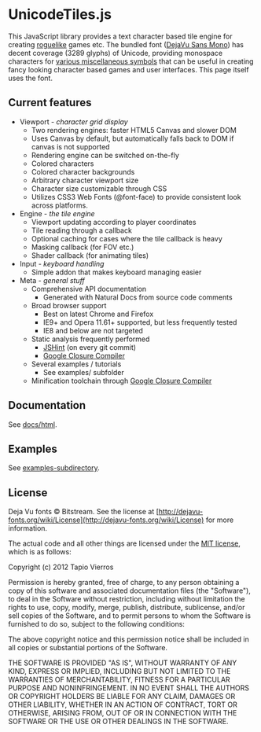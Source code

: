 UnicodeTiles.js
===============

This JavaScript library provides a text character based tile engine for creating [roguelike](http://en.wikipedia.org/wiki/Roguelike) games etc. The bundled font ([DejaVu Sans Mono](http://dejavu-fonts.org/)) has decent coverage (3289 glyphs) of Unicode, providing monospace characters for [various miscellaneous symbols](http://tapio.github.com/unicodetiles.js/examples/01-minimal.html) that can be useful in creating fancy looking character based games and user interfaces. This page itself uses the font.


Current features
----------------
* Viewport - _character grid display_
	- Two rendering engines: faster HTML5 Canvas and slower DOM
	- Uses Canvas by default, but automatically falls back to DOM if canvas is not supported
	- Rendering engine can be switched on-the-fly
	- Colored characters
	- Colored character backgrounds
	- Arbitrary character viewport size
	- Character size customizable through CSS
	- Utilizes CSS3 Web Fonts (@font-face) to provide consistent look across platforms.
* Engine - _the tile engine_
	- Viewport updating according to player coordinates
	- Tile reading through a callback
	- Optional caching for cases where the tile callback is heavy
	- Masking callback (for FOV etc.)
	- Shader callback (for animating tiles)
* Input - _keyboard handling_
	- Simple addon that makes keyboard managing easier
* Meta - _general stuff_
	- Comprehensive API documentation
		+ Generated with Natural Docs from source code comments
	- Broad browser support
		+ Best on latest Chrome and Firefox
		+ IE9+ and Opera 11.61+ supported, but less frequently tested
		+ IE8 and below are not targeted
	- Static analysis frequently performed
		+ [JSHint](http://www.jshint.com/) (on every git commit)
		+ [Google Closure Compiler](http://closure-compiler.appspot.com/)
	- Several examples / tutorials
		+ See examples/ subfolder
	- Minification toolchain through [Google Closure Compiler](http://closure-compiler.appspot.com/)


Documentation
-------------

See [docs/html](docs/html/).


Examples
--------

See [examples-subdirectory](examples/).


License
-------

Deja Vu fonts &copy; Bitstream. See the license at [http://dejavu-fonts.org/wiki/License](http://dejavu-fonts.org/wiki/License) for more information.

The actual code and all other things are licensed under the [MIT license](http://opensource.org/licenses/MIT), which is as follows:

Copyright (c) 2012 Tapio Vierros
	
Permission is hereby granted, free of charge, to any person obtaining a copy of this software and associated documentation files (the "Software"), to deal in the Software without restriction, including without limitation the rights to use, copy, modify, merge, publish, distribute, sublicense, and/or sell copies of the Software, and to permit persons to whom the Software is furnished to do so, subject to the following conditions:

The above copyright notice and this permission notice shall be included in all copies or substantial portions of the Software.

THE SOFTWARE IS PROVIDED "AS IS", WITHOUT WARRANTY OF ANY KIND, EXPRESS OR IMPLIED, INCLUDING BUT NOT LIMITED TO THE WARRANTIES OF MERCHANTABILITY, FITNESS FOR A PARTICULAR PURPOSE AND NONINFRINGEMENT. IN NO EVENT SHALL THE AUTHORS OR COPYRIGHT HOLDERS BE LIABLE FOR ANY CLAIM, DAMAGES OR OTHER LIABILITY, WHETHER IN AN ACTION OF CONTRACT, TORT OR OTHERWISE, ARISING FROM, OUT OF OR IN CONNECTION WITH THE SOFTWARE OR THE USE OR OTHER DEALINGS IN THE SOFTWARE.


